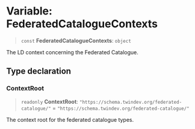# Variable: FederatedCatalogueContexts

> `const` **FederatedCatalogueContexts**: `object`

The LD context concerning the Federated Catalogue.

## Type declaration

### ContextRoot

> `readonly` **ContextRoot**: `"https://schema.twindev.org/federated-catalogue/"` = `"https://schema.twindev.org/federated-catalogue/"`

The context root for the federated catalogue types.
